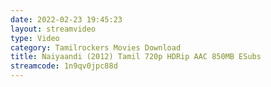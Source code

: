 ```yaml
---
date: 2022-02-23 19:45:23
layout: streamvideo
type: Video
category: Tamilrockers Movies Download
title: Naiyaandi (2012) Tamil 720p HDRip AAC 850MB ESubs
streamcode: 1n9qv0jpc88d
---
```

